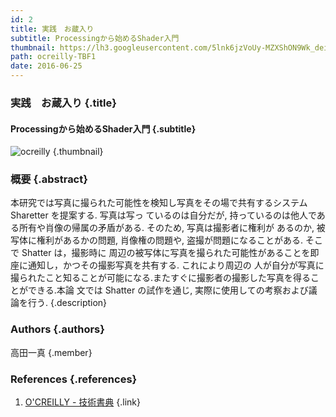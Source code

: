 ```yaml
---
id: 2
title: 実践　お蔵入り
subtitle: Processingから始めるShader入門
thumbnail: https://lh3.googleusercontent.com/5lnk6jzVoUy-MZXShON9Wk_deioUgimIzlq4a4MwjayQuaOfkCx3wTtK_LEnS2QsuKzGa7G40qrO2ACof_bWdhJTYJF7KKEwwLzKdRsyN1YyViphYqsiN-8oVp8JBc5mN8oOR3_O6BL-DH3UxzYPvfwFQkY78sN5KWf84uqBVzFF1ffC0EQU2msO5IRvsYDVuJoZLS9JB94Vjq0Gq1WeJ5MbE-qzPKoDT2t6YUKFXogeHsimlR6XjTrquS0wK0-5Dbc0U8S795hark06BH5GzNfnsMskyzVReoav4znenSEARD9UDl3w_yM-iDdwaan4FSZ1qo8qsC9GhwK2YqNh7noCExXWILqFmTEEx2LK-vlBgOaLyt_xotL_VFJUQD2Sdfnm8caSuauQuR5GK6lvssd9xIroOYyfw9a28ywSU9HtpfVDVE8vWi38eOh_zuh6O7KJTxHyDLMjiW4aN8rpAWeHqRrDxnCJ1yC1HH94TOCoK9wTRNj6Y6PN2_9tu78hwrLFTSH7rZ1FfXa-Ne8loGvbFPn5gNeeorbsebxF1U95ZGbWaFB2DmvTUQ9LKVWJD_bkou94M-eTrb8ctGe7TIXxDZyNlSw36ysE0H04=w1200-h900-rp
path: ocreilly-TBF1
date: 2016-06-25
---
```


### 実践　お蔵入り {.title}

#### Processingから始めるShader入門 {.subtitle}

![ocreilly](https://lh3.googleusercontent.com/SQBgdCbyTafpajCMpIRC2qaPkvn0XfNa6hLzRm6ZOLeHHEwqoxTTIDwrN2RNlbFCI9fId8R0gvUcAGBpu0qFLr9NcfOfjLYgvAP4STECo9QJhq_XUJvaGl1otdf5Bh6FSZR51LrckctdCDBXEGT0O3uHZ-Q8cxJP_pLxvZGSnXcIejlRCzoA7CaPJ5HSc63vFlv0xSH6TIlx8fNNIKuMXbsvOjOPFVzjkMcpgJcI-evqlpuehvaBxA3tJulAfZMWdrK216mmkI_i73oEGyZoTI4a7AMcmwxTbpjJ_unMDXlVsASuiQGqd-tKEPNB1KZrx62wXRA5yLPVy7aar43Belf4Uz2FyS9Cahf9aUYg3KLlMGr82W6d_iB8JR1-_Xadx8BJ-iiNSP0ekx1a4N7aDpbl2DnDvOJQqUqXtoMuOcmXIpm3-aSWDzG1CK-NKEvPgUP6RIGpDWHO2ISURm7AsxwMPdWuhUF_EdMWahJvFmyxS1cOhlFegWd5MSzelYTjUXVjjv27mDKl9n0KAnWpCea34AiD-2yJ_NaNayIc-CIBL-i680McjSAxjLSBYfALZf6qIBwcE_fuF2iFAAWDfwxFiL3Udb7Qacn_b03O=w1789-h1006-rp "ocreilly") {.thumbnail}

### 概要 {.abstract}

本研究では写真に撮られた可能性を検知し写真をその場で共有するシステム Sharetter を提案する. 写真は写っ ているのは自分だが, 持っているのは他人である所有や肖像の帰属の矛盾がある. そのため, 写真は撮影者に権利が あるのか, 被写体に権利があるかの問題, 肖像権の問題や, 盗撮が問題になることがある. そこで Shatter は，撮影時に 周辺の被写体に写真を撮られた可能性があることを即座に通知し，かつその撮影写真を共有する. これにより周辺の 人が自分が写真に撮られたこと知ることが可能になる.またすぐに撮影者の撮影した写真を得ることができる.本論 文では Shatter の試作を通じ, 実際に使用しての考察および議論を行う. {.description}

### Authors {.authors}

高田一真 {.member}

### References {.references}

1. [O'CREILLY - 技術書典](https://ocreilly.meiji-ncc.tech/TBF01/) {.link}
